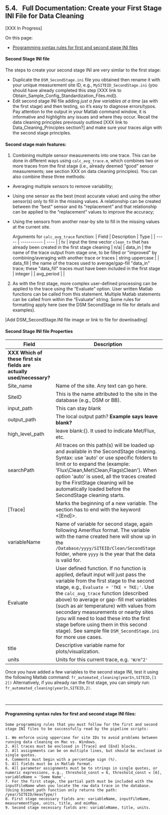 ## 5.4. &nbsp; Full Documentation: Create your First Stage INI File for Data Cleaning 

[XXX In Progress]

On this page:

- <a href="#div_id_SyntaxRules">Programming syntax rules for first and second stage INI files</a>


#### Second Stage INI file

The steps to create your second stage INI are very similar to the first stage:
* Duplicate the `DSM_SecondStage.ini` file you obtained then rename it with your unique measurement site ID, e.g., `MySITEID_SecondStage.ini` (you should have already completed this step [XXX link to Obtain_Sample_Config_Standardization_Files.md]).
* Edit second stage INI file adding *just a few variables at a time* (as with the first stage) and then testing, so it’s easy to diagnose errors/typos. Pay attention to the output in your Matlab command window, it is informative and highlights any issues and where they occur. Recall the data cleaning principles previously outlined [XXX link to Data_Cleaning_Principles section?] and make sure your traces align with the second stage principles.

#### Second stage main features:
1. Combining multiple sensor measurements into one trace. This can be done in different ways using `calc_avg_trace.m`, which combines two or more traces from the first stage (i.e., already deemed “good” sensor measurements; see section XXX on data cleaning principles). You can also combine these three methods:
 * Averaging multiple sensors to remove variability;
 * Using one sensor as the best (most accurate value) and using the other sensor(s) only to fill in the missing values. A relationship can be created between the “best” sensor and its “replacement” and that relationship can be applied to the “replacement” values to improve the accuracy;
 * Using the sensors from another near-by site to fill in the missing values at the current site.

    Arguments for `calc_avg_trace` function:
    | Field | Description | Type |
    | ----- | ----------- | ---- |
    | tv | input the time vector `clean_tv` that has already been created in the first stage cleaning | n/a|
    | data_in | the name of the trace output from stage one, to be filled or "improved" by combining/averaging with another trace or traces | string uppercase |
    | data_fill | the name of the traces used to average/gap-fill "data_in" trace; these "data_fill" traces must have been included in the first stage | integer |
    | avg_period | |



2. As with the first stage, more complex user-defined processing can be applied to the trace using the “Evaluate” option. User written Matlab functions can be called from this statement. Multiple Matlab statements can be called from within the “Evaluate” string. Some rules for formatting apply here (see the DSM SecondStage ini file for details and examples).

[Add DSM_SecondStage.INI file image or link to file for downloading]

#### Second Stage INI file Properties

| Field      | Description |
| ----------- | ----------- |
| **XXX Which of these first six fields are actually used/necessary?**
| Site_name   | Name of the site. Any text can go here.        |
| SiteID      | This is the name attributed to the site in the database (e.g., DSM or BB). |
| input_path  | This can stay blank |
| output_path | The local output path?  **Example says leave blank?** |
| high_level_path | leave blank:{}. It used to indicate Met/Flux, etc.|
| searchPath  | All traces on this path(s) will be loaded up and available in the SecondStage cleaning. Syntax: use 'auto' or use specific folders to limit or to expand the (example: 'Flux\Clean,Met\Clean,Flags\Clean'). When option 'auto' is used, all the traces created by the FirstStage cleaning will be automatically loaded before the SecondStage cleaning starts. |
|[Trace] | Marks the beginning of a new variable. The section has to end with the keyword <[End]>.|
| variableName | Name of variable for second stage, again following Ameriflux format. The variable with the name created here will show up in the `/Database/yyyy/SITEID/Clean/SecondStage` folder, where `yyyy` is the year that the data is valid for. |
| Evaluate | User defined function.  If no function is applied, default input will just pass the variable from the first stage to the second stage, e.g.,  `Evaluate = 'TKE = TKE;'`.  Use the `calc_avg_trace` function (described above) to average or gap-fill met variables (such as air temperature) with values from secondary measurements or nearby sites (you will need to load these into the first stage before using them in this second stage). See sample file `DSM_SecondStage.ini` for more use cases.|
| title | Descriptive variable name for plots/visualization. |
| units | Units for this current trace, e.g. `'W/m^2'`|

Once you have added a few variables to the second stage INI, test it using the following Matlab command:
`fr_automated_cleaning(yearIn,SITEID,[1 2])`
Alternatively, if you already ran the first stage, you can simply run:
`fr_automated_cleaning(yearIn,SITEID,2)`.

<br>

<div id="div_id_SyntaxRules">
<hr>

#### Programming syntax rules for first and second stage INI files:

```
Some programming rules that you must follow for the first and second stage INI files to be successfully read by the pipeline scripts:

1. We enforce using uppercase for site IDs to avoid problems between running data cleaning on Mac vs. Windows.
2. All traces must be enclosed in [Trace] and [End] blocks.
3. All assignments can be on multiple lines, but should be enclosed in single quotes.
4. Comments must begin with a percentage sign (%).
5. All fields must be in Matlab format.
6. All parameter assignments must be to strings in single quotes, or numeric expressions, e.g., threshold_const = 6, threshold_const = [6], variableName = 'Some Name'.
7. For the first stage, the partial path must be included with the inputFileName when you locate the raw data trace in the database. (Using biomet_path function only returns the path: /year/SITEID/measType/)
8. First stage necessary fields are: variableName, inputFileName, measurementType, units, title, and minMax.
9. Second stage necessary fields are: variableName, title, units.
```

</div>
